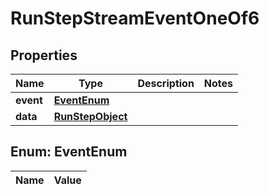 

# RunStepStreamEventOneOf6

## Properties

Name | Type | Description | Notes
------------ | ------------- | ------------- | -------------
**event** | [**EventEnum**](#EventEnum) |  | 
**data** | [**RunStepObject**](RunStepObject.md) |  | 


## Enum: EventEnum

Name | Value
---- | -----




